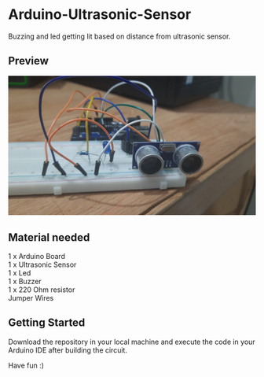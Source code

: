 # Arduino-Ultrasonic-Sensor
Buzzing and led getting lit  based on distance from ultrasonic sensor.
## Preview
![](./public/images/preview.jpeg)
## Material needed
1 x Arduino Board <br />
1 x Ultrasonic Sensor<br />
1 x Led<br />
1 x Buzzer<br />
1 x 220 Ohm resistor<br />
Jumper Wires<br />
## Getting Started
Download the repository in your local machine and execute the code in your Arduino IDE
after building the circuit.

Have fun :)
